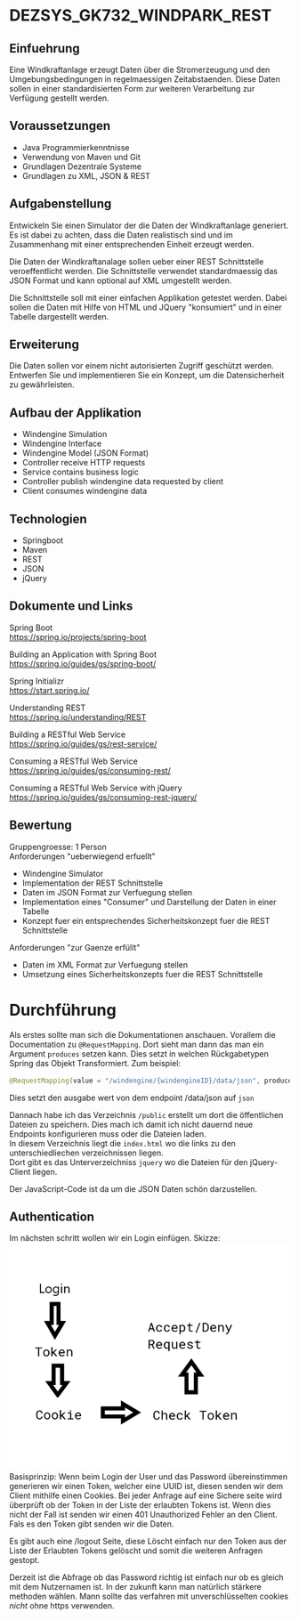 # DEZSYS_GK732_WINDPARK_REST

## Einfuehrung

Eine Windkraftanlage erzeugt Daten über die Stromerzeugung und den Umgebungsbedingungen in regelmaessigen Zeitabstaenden. Diese Daten sollen in einer standardisierten Form zur weiteren Verarbeitung zur Verfügung gestellt werden.

## Voraussetzungen

* Java Programmierkenntnisse
* Verwendung von Maven und Git
* Grundlagen Dezentrale Systeme
* Grundlagen zu XML, JSON & REST

## Aufgabenstellung

Entwickeln Sie einen Simulator der die Daten der Windkraftanlage generiert. Es ist dabei zu achten, dass die Daten realistisch sind und im Zusammenhang mit einer entsprechenden Einheit erzeugt werden. 

Die Daten der Windkraftanalage sollen ueber einer REST Schnittstelle veroeffentlicht werden. Die Schnittstelle verwendet standardmaessig das JSON Format und kann optional auf XML umgestellt werden.

Die Schnittstelle soll mit einer einfachen Applikation getestet werden. Dabei sollen die Daten mit Hilfe von HTML und JQuery "konsumiert" und in einer Tabelle dargestellt werden.

## Erweiterung

Die Daten sollen vor einem nicht autorisierten Zugriff geschützt werden. Entwerfen Sie und implementieren Sie ein Konzept, um die Datensicherheit zu gewährleisten.

## Aufbau der Applikation

- Windengine Simulation
- Windengine Interface
- Windengine Model (JSON Format)
- Controller receive HTTP requests
- Service contains business logic
- Controller publish windengine data requested by client
- Client consumes windengine data 

## Technologien

- Springboot
- Maven
- REST
- JSON
- jQuery

## Dokumente und Links

Spring Boot   
https://spring.io/projects/spring-boot

Building an Application with Spring Boot  
https://spring.io/guides/gs/spring-boot/

Spring Initializr  
https://start.spring.io/

Understanding REST  
https://spring.io/understanding/REST

Building a RESTful Web Service  
https://spring.io/guides/gs/rest-service/

Consuming a RESTful Web Service  
https://spring.io/guides/gs/consuming-rest/

Consuming a RESTful Web Service with jQuery
https://spring.io/guides/gs/consuming-rest-jquery/

## Bewertung

Gruppengroesse: 1 Person   
Anforderungen "ueberwiegend erfuellt"    

* Windengine Simulator
* Implementation der REST Schnittstelle
* Daten im JSON Format zur Verfuegung stellen
* Implementation eines "Consumer" und Darstellung der Daten in einer Tabelle
* Konzept fuer ein entsprechendes Sicherheitskonzept fuer die REST Schnittstelle

Anforderungen "zur Gaenze erfüllt"

* Daten im XML Format zur Verfuegung stellen
* Umsetzung eines Sicherheitskonzepts fuer die REST Schnittstelle


# Durchführung
Als erstes sollte man sich die Dokumentationen anschauen.
Vorallem die Documentation zu `@RequestMapping`.
Dort sieht man dann das man ein Argument `produces` setzen kann. Dies setzt in welchen Rückgabetypen 
Spring das Objekt Transformiert. Zum beispiel:
```java
@RequestMapping(value = "/windengine/{windengineID}/data/json", produces = "application/json")
```  
Dies setzt den ausgabe wert von dem endpoint /data/json auf `json`

Dannach habe ich das Verzeichnis `/public` erstellt um dort die öffentlichen Dateien zu speichern.
Dies mach ich damit ich nicht dauernd neue Endpoints konfigurieren muss oder die Dateien laden.  
In diesem Verzeichnis liegt die `index.html` wo die links zu den unterschiedliechen verzeichnissen liegen.  
Dort gibt es das Unterverzeichniss `jquery` wo die Dateien für den jQuery-Client liegen.  

Der JavaScript-Code ist da um die JSON Daten schön darzustellen.

## Authentication
Im nächsten schritt wollen wir ein Login einfügen.
Skizze:
![Secure](./secure.png)
Basisprinzip: Wenn beim Login der User und das Password übereinstimmen generieren wir einen Token,
welcher eine UUID ist, diesen senden wir dem Client mithilfe einen Cookies. Bei jeder Anfrage auf 
eine Sichere seite wird überprüft ob der Token in der Liste der erlaubten Tokens ist. Wenn dies nicht
der Fall ist senden wir einen 401 Unauthorized Fehler an den Client. Fals es den Token gibt senden wir
die Daten.

Es gibt auch eine /logout Seite, diese Löscht einfach nur den Token aus der Liste der Erlaubten Tokens 
gelöscht und somit die weiteren Anfragen gestopt.

Derzeit ist die Abfrage ob das Password richtig ist einfach nur ob es gleich mit dem Nutzernamen ist.
In der zukunft kann man natürlich stärkere methoden wählen. Mann sollte das verfahren mit unverschlüsselten
cookies *nicht* ohne https verwenden.
